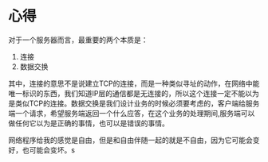# 心得

对于一个服务器而言，最重要的两个本质是：

1. 连接
2. 数据交换

其中，连接的意思不是说建立TCP的连接，而是一种类似寻址的动作，在网络中能唯一标识的东西，我们知道IP层的通信都是无连接的，所以这个连接一定不能以为是类似TCP的连接。数据交换是我们设计业务的时候必须要考虑的，客户端给服务端一个请求，希望服务端返回一个什么应答，在这个业务的处理期间,服务端可以做任何它以为是正确的事情，也可以是错误的事情。

网络程序给我的感觉是自由，但是和自由伴随一起的就是不自由，因为它可能会变好，也可能会变坏。s
